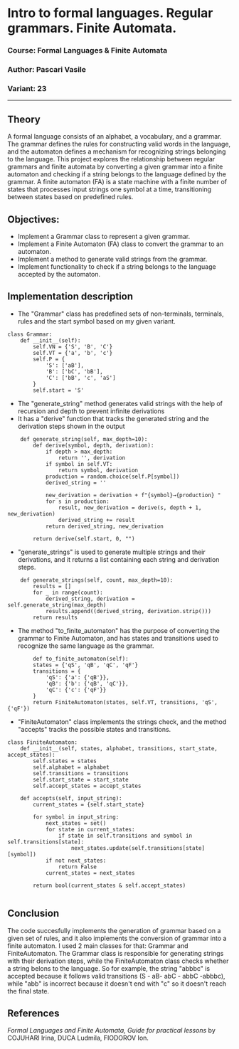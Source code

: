 
# Intro to formal languages. Regular grammars. Finite Automata.

### Course: Formal Languages & Finite Automata
### Author: Pascari Vasile
### Variant: 23

----

## Theory
A formal language consists of an alphabet, a vocabulary, and a grammar.
The grammar defines the rules for constructing valid words in the language, and the automaton defines a mechanism for recognizing strings belonging to the language.
This project explores the relationship between regular grammars and finite automata by converting a given grammar into a finite automaton and checking if a string belongs to the language defined by the grammar.
A finite automaton (FA) is a state machine with a finite number of states that processes input strings one symbol at a time, transitioning between states based on predefined rules.


## Objectives:

* Implement a Grammar class to represent a given grammar.
* Implement a Finite Automaton (FA) class to convert the grammar to an automaton.
* Implement a method to generate valid strings from the grammar.
* Implement functionality to check if a string belongs to the language accepted by the automaton.


## Implementation description

* The "Grammar" class has predefined sets of non-terminals, terminals, rules and the start symbol based on my given variant.

```
class Grammar:
    def __init__(self):
        self.VN = {'S', 'B', 'C'}
        self.VT = {'a', 'b', 'c'}
        self.P = {
            'S': ['aB'],
            'B': ['bC', 'bB'],
            'C': ['bB', 'c', 'aS']
        }
        self.start = 'S'
```

* The "generate_string" method generates valid strings with the help of recursion and depth to prevent infinite derivations
* It has a "derive" function that tracks the generated string and the derivation steps shown in the output

```
    def generate_string(self, max_depth=10):
        def derive(symbol, depth, derivation):
            if depth > max_depth:
                return '', derivation
            if symbol in self.VT:
                return symbol, derivation
            production = random.choice(self.P[symbol])
            derived_string = ''

            new_derivation = derivation + f"{symbol}→{production} "
            for s in production:
                result, new_derivation = derive(s, depth + 1, new_derivation)
                derived_string += result
            return derived_string, new_derivation

        return derive(self.start, 0, "")
```

* "generate_strings" is used to generate multiple strings and their derivations, and it returns a list containing each string and derivation steps.

```
    def generate_strings(self, count, max_depth=10):
        results = []
        for _ in range(count):
            derived_string, derivation = self.generate_string(max_depth)
            results.append((derived_string, derivation.strip()))
        return results
```

* The method "to_finite_automaton" has the purpose of converting the grammar to Finite Automaton, and has states and transitions used to recognize the same language as the grammar.

```
        def to_finite_automaton(self):
        states = {'qS', 'qB', 'qC', 'qF'}
        transitions = {
            'qS': {'a': {'qB'}},
            'qB': {'b': {'qB', 'qC'}},
            'qC': {'c': {'qF'}}
        }
        return FiniteAutomaton(states, self.VT, transitions, 'qS', {'qF'})
```

* "FiniteAutomaton" class implements the strings check, and the method "accepts" tracks the possible states and transitions.

```
class FiniteAutomaton:
    def __init__(self, states, alphabet, transitions, start_state, accept_states):
        self.states = states
        self.alphabet = alphabet
        self.transitions = transitions
        self.start_state = start_state
        self.accept_states = accept_states

    def accepts(self, input_string):
        current_states = {self.start_state}

        for symbol in input_string:
            next_states = set()
            for state in current_states:
                if state in self.transitions and symbol in self.transitions[state]:
                    next_states.update(self.transitions[state][symbol])
            if not next_states:
                return False
            current_states = next_states

        return bool(current_states & self.accept_states)
        
```        
## Conclusion

The code succesfully implements the generation of grammar based on a given set of rules, and it also implements the conversion of grammar into a finite automaton.
I used 2 main classes for that: Grammar and FiniteAutomaton. The Grammar class is responsible for generating strings with their derivation steps, while the FiniteAutomaton class checks whether a string belons to the language.
So for example, the string "abbbc" is accepted because it follows valid transitions (S - aB- abC - abbC -abbbc), while "abb" is incorrect because it doesn't end with "c" so it doesn't reach the final state.

## References

_Formal Languages and Finite Automata, Guide for practical lessons_ by COJUHARI Irina, DUCA Ludmila, FIODOROV Ion.
